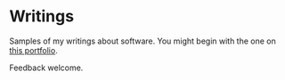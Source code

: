 # Writings

Samples of my writings about software. You might begin with
the one on [this portfolio](articles/this_portfolio.md).

Feedback welcome.
